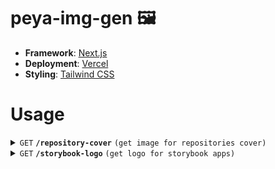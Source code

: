 # peya-img-gen 🖼

- **Framework**: [Next.js](https://nextjs.org)
- **Deployment**: [Vercel](https://vercel.com)
- **Styling**: [Tailwind CSS](https://tailwindcss.com)

# Usage

<details>
 <summary><code>GET</code> <code><b>/repository-cover</b></code> <code>(get image for repositories cover)</code></summary>

##### Query Parameters

> | name       | type     | data type |
> | ---------- | -------- | --------- |
> | `title`    | required | string    |
> | `subtitle` | required | string    |

##### Responses

> | http code | content-type | response        |
> | --------- | ------------ | --------------- |
> | `200`     | `image/png`  | generated image |

##### Example URL

- https://peya-img-gen.vercel.app/repository-cover?title=React%20OCTA&subtitle=Q-Commerce%20Tribe

</details>

<details>
 <summary><code>GET</code> <code><b>/storybook-logo</b></code> <code>(get logo for storybook apps)</code></summary>

##### Query Parameters

> | name        | type     | default | data type |
> | ----------- | -------- | ------- | --------- |
> | `undertext` | required | -       | string    |
> | `fontSize`  | optional | `14.5`  | number    |
> | `width`     | optional | `178`   | number    |
> | `height`    | optional | `62`    | number    |

##### Responses

> | http code | content-type | response        |
> | --------- | ------------ | --------------- |
> | `200`     | `image/png`  | generated image |

##### Example URL

- https://peya-img-gen.vercel.app/storybook-logo?undertext=groceries-react-app-layout

</details>
